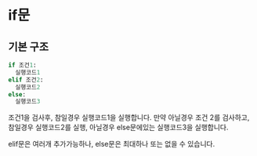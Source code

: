 if문
========

기본 구조
--------
```python
if 조건1:
  실행코드1
elif 조건2:
  실행코드2
else:
  실행코드3
```
조건1을 검사후, 참일경우 실행코드1을 실행합니다. 만약 아닐경우 
조건 2를 검사하고, 참일경우 실행코드2를 실행, 아닐경우 
else문에있는 실행코드3을 실행합니다. 

elif문은 여러개 추가가능하나, else문은 최대하나 또는 없을 수 있습니다.
